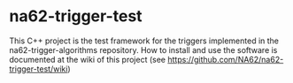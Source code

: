 na62-trigger-test
=================

This C++ project is the test framework for the triggers implemented in the na62-trigger-algorithms repository. How to install and use the software is documented at the wiki of this project (see https://github.com/NA62/na62-trigger-test/wiki)